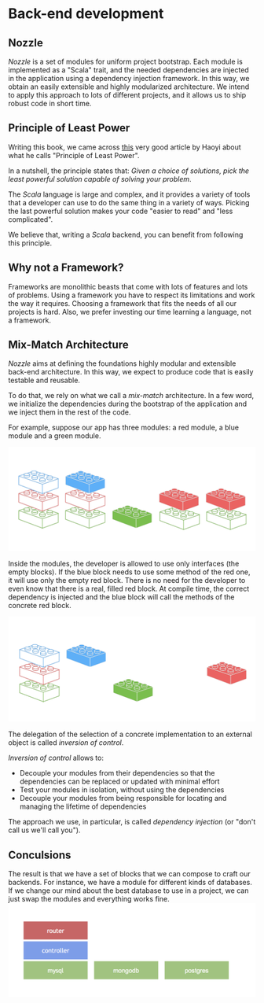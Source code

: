 # Back-end development

## Nozzle

*Nozzle* is a set of modules for uniform project bootstrap.
Each module is implemented as a "Scala" trait, and the needed dependencies are injected in the application using a dependency injection framework.
In this way, we obtain an easily extensible and highly modularized architecture.
We intend to apply this approach to lots of different projects, and it allows us to ship robust code in short time.

## Principle of Least Power
Writing this book, we came across [this](https://lihaoyi.github.io/post/StrategicScalaStylePrincipleofLeastPower.html) very good article by Haoyi about what he calls "Principle of Least Power".

In a nutshell, the principle states that:
*Given a choice of solutions, pick the least powerful solution capable of solving your problem*.

The *Scala* language is large and complex, and it provides a variety of tools that a developer can use to do the same thing in a variety of ways.
Picking the last powerful solution makes your code "easier to read" and "less complicated".

We believe that, writing a *Scala* backend, you can benefit from following this principle.

## Why not a Framework?

Frameworks are monolithic beasts that come with lots of features and lots of problems.
Using a framework you have to respect its limitations and work the way it requires. Choosing a framework that fits the needs of all our projects is hard.
Also, we prefer investing our time learning a language, not a framework.


## Mix-Match Architecture

*Nozzle* aims at defining the foundations highly modular and extensible back-end architecture.
In this way, we expect to produce code that is easily testable and reusable.

To do that, we rely on what we call a *mix-match* architecture.
In a few word, we initialize the dependencies during the bootstrap of the application and we inject them in the rest of the code.

For example, suppose our app has three modules: a red module, a blue module and a green module.

![](lego1.png)

Inside the modules, the developer is allowed to use only interfaces (the empty blocks).
If the blue block needs to use some method of the red one, it will use only the empty red block. There is no need for the developer to even know that there is a real, filled red block.
At compile time, the correct dependency is injected and the blue block will call the methods of the concrete red block.

![](lego2.png)

The delegation of the selection of a concrete implementation to an external object is called *inversion of control*.

*Inversion of control* allows to:
- Decouple your modules from their dependencies so that the dependencies can be replaced or updated with minimal effort
- Test your modules in isolation, without using the dependencies
- Decouple your modules from being responsible for locating and managing the lifetime of dependencies

The approach we use, in particular, is called *dependency injection* (or "don't call us we'll call you").

## Conculsions

The result is that we have a set of blocks that we can compose to craft our backends. For instance, we have a module for different kinds of databases. If we change our mind about the best database to use in a project, we can just swap the modules and everything works fine.![](cake.png)